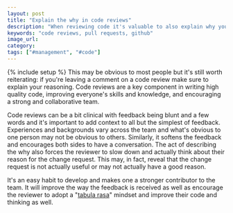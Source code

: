 ```yaml
---
layout: post
title: "Explain the why in code reviews"
description: "When reviewing code it's valuable to also explain why you're giving that feedback."
keywords: "code reviews, pull requests, github"
image_url: 
category: 
tags: ["#management", "#code"]
---
```

{% include setup %}
This may be obvious to most people but it's still worth reiterating: if you're leaving a comment on a code review make sure to explain your reasoning. Code reviews are a key component in writing high quality code, improving everyone's skills and knowledge, and encouraging a strong and collaborative team.

Code reviews can be a bit clinical with feedback being blunt and a few words and it's important to add context to all but the simplest of feedback. Experiences and backgrounds vary across the team and what's obvious to one person may not be obvious to others. Similarly, it softens the feedback and encourages both sides to have a conversation. The act of describing the why also forces the reviewer to slow down and actually think about their reason for the change request. This may, in fact, reveal that the change request is not actually useful or may not actually have a good reason.

It's an easy habit to develop and makes one a stronger contributor to the team. It will improve the way the feedback is received as well as encourage the reviewer to adopt a "[tabula rasa](https://en.wikipedia.org/wiki/Tabula_rasa)" mindset and improve their code and thinking as well.
